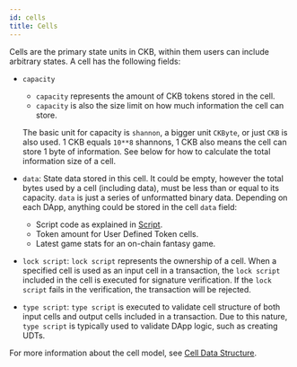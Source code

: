 ```yaml
---
id: cells
title: Cells
---
```

Cells are the primary state units in CKB, within them users can include arbitrary states. A cell has the following fields:

- `capacity` 

  - `capacity` represents the amount of CKB tokens stored in the cell.
  - `capacity` is also the size limit on how much information the cell can store.

  The basic unit for capacity is `shannon`, a bigger unit `CKByte`, or just `CKB` is also used. 1 CKB equals `10**8` shannons, 1 CKB also means the cell can store 1 byte of information. See below for how to calculate the total information size of a cell. 

- `data`: State data stored in this cell. It could be empty, however the total bytes used by a cell (including data), must be less than or equal to its capacity. `data`  is just a series of unformatted binary data. Depending on each DApp, anything could be stored in the cell `data` field:

  - Script code as explained in [Script](https://docs.nervos.org/docs/reference/script).
  - Token amount for User Defined Token cells.
  - Latest game stats for an on-chain fantasy game.

- `lock script`: `lock script` represents the ownership of a cell. When a specified cell is used as an input cell in a transaction, the `lock script` included in the cell is executed for signature verification. If the `lock script` fails in the verification, the transaction will be rejected.

- `type script`: `type script` is executed to validate cell structure of both input cells and output cells included in a transaction. Due to this nature, `type script` is typically used to validate DApp logic, such as creating UDTs.

For more information about the cell model, see [Cell Data Structure](https://docs.nervos.org/docs/reference/cell).

